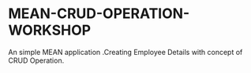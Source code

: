 # MEAN-CRUD-OPERATION-WORKSHOP
An simple MEAN application .Creating Employee Details with concept of CRUD Operation.
